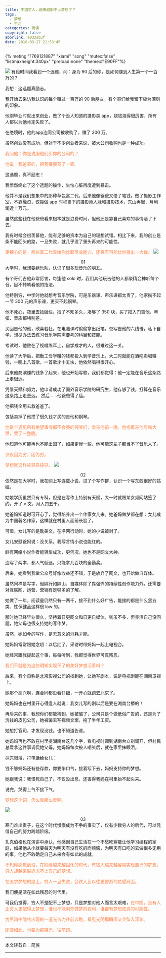 ```yaml
---
title: 中国穷人，越来越配不上梦想了？
tags:
  - 梦想
  - 生活
categories: 闲读
copyright: false
abbrlink: a033ab3f
date: 2018-03-27 21:58:45
---
```



{% meting "1769121887" "xiami" "song" "mutex:false" "listmaxheight:340px" "preload:none" "theme:#1E90FF"%}

![][1]
有段时间我看到一个选题，问：身为 90 后的你，是如何赚到人生第一个一百万的？
 
我想：这选题真励志。
 
我开始去采访我认识的每个赚过一百万的 90 后朋友，有个哥们给我留下极为深刻的印象。
 
他刚毕业时就出来创业，做了个没人知道的摄影类 app，烧钱烧得很厉害，所有人都以为他肯定失败了。
 
在绝境时，他的app连同公司被收购了，赚了 200 万。
 
虽然创业没有成功，但对于不少创业者来说，被大公司收购也是一种成功。
 
<font color=#FF8247> 我问他：你是说服他们买你的公司的？</font>
 
<font color=#FF8247>他说：我爸买的，把我狠狠骂了一顿。</font>
 
这选题，真不励志！
 
我愤然终止了这个选题的操作，生怕心脏再度遭到暴击。
 
他并不是我们想象中的那种草包富二代，后来他像爸爸又借了笔钱，做了摄影工作室，不靠融资，仅靠做 app 时积累下的摄影师人脉和摄影技术，东山再起，月利润近十万元。
 
虽然这些钱在他爸爸看来根本就是浪费时间，但他还是靠自己喜欢的事情活了下去。
 
我有时候会很羡慕他，能有足够的资本为自己的理想试错。相比下来，我的创业是条不能回头的路，一旦失败，就几乎没了重头再来的可能性。
 
<font color=#FF8247>更糟心的是，那些富二代真给你比起专业能力，还真有可能比你强出一大截。</font>
![ ][2]
<center>01</center >
大学时，我想要组乐队，认识了很多玩音乐的朋友。
 
有个哥们吉他非常厉害，每逢他 solo 时，我们其他玩吉他的人都聚精会神听每个音，目不转睛看他的指法。
 
他特别穷，中学时他就想考音乐学院，可是乐器课、声乐课都太贵了，他家掏不起一节 300 元的声乐课，更买不起钢琴。
 
他不死心，夜里去捡破烂，捡了不知多久，凑够了 350 块，买了把入门吉他，琴弦、音质都特别差。
 
买回吉他的他，欣喜若狂，在电脑课时偷偷拿出纸笔，誊写吉他的六线谱，私下自学，想尽办法去练习音乐学院需要考的科目和技能。
 
考试时，他败在了视唱练耳上，自学成才的人，很难过这一关。
 
他读了大学后，把勤工俭学赚的钱都投入到学音乐上，大二时就能在酒吧卖唱赚钱，一晚上八首歌，一首歌才十五块，他依然唱得很开心。
 
后来他商演赚的钱多了起来，他也开始写歌，我们都觉得：他一定能在音乐这条路上走很远。
 
凭借天赋和努力，他申请成功了国外音乐学院的研究生，他存够了钱，打算在音乐这条路上走更远。
然后……他爸爸得了癌。
 
他把钱全用去救爸爸了。
 
包括卖掉了他攒了很久钱才买的吉他和钢琴。
 
<font color=#FF8247>他是个遇见所有绝望事情都不会哭的纯爷们，卖吉他前一晚，他抱着吉他号啕大哭，哭了一整晚。</font>
 
他知道他可能再也不能出国了，如果更惨一些，他可能这辈子都当不了音乐人了。
 
<font color=#FF8247>仅仅因为穷，因为穷。</font>
 
<font color=#FF8247>梦想就这样被轻易掠夺。</font>
![](https://data.singlelovely.cn/xsj/2018/4/4/穷人梦想3.jpg)
<center>02</center>
依然是在大学时，我在网上写连载小说，进了个写作群，认识一个写东西很好的姑娘。
 
姑娘学历虽然只有专科，但是在写作上特别有天赋，大一时就跟某女频网站签了约，开了 v 文，月入四五千。
 
她爸妈知道时可开心了，觉得培养出一个作家女儿来。她爸妈做梦都在想：女儿成为中国著名作家，这样就在村里人面前长脸了。
 
可惜，女儿写的是耽美文，在净网行动时，她的小说被封了。
 
女儿安慰爸妈说：没关系，我写言情小说也能红的。
 
鲜有网络小说作者能转型成功，更何况，她也不是网文大神。
 
连写了两本，都人气低迷，只能拿几百块的全勤奖。
 
后来，她看到我做公众号好像收益还不错，于是放弃了网文，也开始做自媒体。
 
虽然同样是写字，但隔行如隔山，自媒体除了靠强悍的持续性创作能力外，还需要对互联网、运营、营销有足够多的了解。
 
她做了一年，阅读量仍然只有一两千，接不到什么好广告，能接的都是什么黑五类、性保健品这样很 low 的。
 
那时她已经毕业很久，坚持着日更网文和日更自媒体，钱虽不多，但养活自己没问题，她父母也很支持她的写作梦。
 
虽然，她如今的写作，是无意义的消耗才能。
 
她妈妈常常跟她念叨：以后红了，采访时带妈妈一起上电视台。
 
她经常跟我提起这个事，每每听到，我都觉得世界可真残忍。
 
<font color=#FF8247>我们不就是为这些明知实现不了的美好梦想活着吗？</font>
 
后来，有个自称是北京影视公司的找到她，让她写剧本，说是电视剧能在湖南卫视上。
 
她那个高兴啊，连合同都没看仔细，一开心就跑去北京了。
 
她妈妈也在村里开心得逢人就说：我女儿写的剧以后是要在湖南台播的！
 
再后来的事，我想你们都能猜到，她被骗了，公司只是个做低俗广告的，还是为了洗钱的皮包公司，她被骗去写视频文案，拖了半年工资。
 
她想打官司，才发现没钱，也不知道告谁。
 
她妈妈再也不敢在村里提湖南台这几个字，看电视时调到湖南台立刻调开，但村民总爱拿这件事调侃她父母，她妈妈每次被人嘲笑后，就在家里抹眼泪。
 
抹完眼泪，打电话给女儿：
 
钱不够妈妈还有些存款，你要争口气，接着写下去，妈妈支持你的梦想。
 
她跟我说：我恨死自己了，不仅没出息，还害得我妈在村里抬不起头来。
 
说完，哭得上气不接下气。
 
<font color=#FF8247>梦想这个词，怎么就那么贵啊。</font>

![ ](https://data.singlelovely.cn/xsj/2018/4/4/穷人梦想4.jpg)
<center>03</center >
寒门难出贵子，在这个时代慢慢成为不争的事实了，仅有少数穷人的后代，可以凭借自己的努力跨越阶级。
 
扎克伯格也在演讲中承认，他感谢自己生活在一个不愁吃穿能让他学习编程的家庭，如果他从小就要每天为明天有没有吃的而烦恼，为明天有口吃的去做很多无用的事，他也不敢确定自己未来会有如此的成就。
 
<font color=#FF8247>不知你感觉到没，在阶级越来越固化的时代，有钱人越来越容易实现自己的梦想，穷人却越来越追求不上自己的梦想。</font>
 
<font color=#FF8247>在追求梦想的路上，穷人一旦失败，会跌入比以往更惨烈的绝望局面。</font>
 
我们便是活在如此残忍的时代里。
 
可我仍觉得，穷人不是配不上梦想，只是梦想对他人而言太艰难，<font color=#FF8247>在中国，没有人比穷人更配得上梦想，谁也不能剥夺做梦的权利，谁都有梦想成真的可能性。</font>
 
<font color=#FF8247>为黑暗中隐约出现的一道光奋力往前奔跑，看见光明那瞬间又会坠入深渊。</font>
 
<font color=#FF8247>即便如此，也要为那束光，往前跑。</font>


----------
本文转载自：简族

----------


[1]:https://data.singlelovely.cn/xsj/2018/4/4/穷人梦想1.gif
[2]:https://data.singlelovely.cn/xsj/2018/4/4/穷人梦想2.jpg